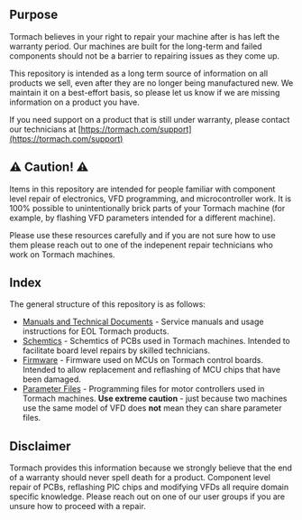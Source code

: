 ## Purpose
Tormach believes in your right to repair your machine after is has left the warranty period. 
Our machines are built for the long-term and failed components should not be a barrier to repairing issues as they come up.

This repository is intended as a long term source of information on all products we sell, even after they are no longer being manufactured new. 
We maintain it on a best-effort basis, so please let us know if we are missing information on a product you have.

If you need support on a product that is still under warranty, please contact our technicians at [https://tormach.com/support](https://tormach.com/support)

## :warning: Caution! :warning:

Items in this repository are intended for people familiar with component level repair of electronics, 
VFD programming, and microcontroller work. It is 100% possible to unintentionally brick parts of your Tormach machine (for example, by flashing 
VFD parameters intended for a different machine). 

Please use these resources carefully and if you are not sure how to use them please reach out to one of the indepenent repair technicians who work on Tormach machines.

## Index
The general structure of this repository is as follows:

* [Manuals and Technical Documents](Manuals/) - Service manuals and usage instructions for EOL Tormach products. 
* [Schemtics](Schematics/) - Schemtics of PCBs used in Tormach machines. Intended to facilitate board level repairs by skilled technicians.
* [Firmware](Firmware/) - Firmware used on MCUs on Tormach control boards. Intended to allow replacement and reflashing of MCU chips that have been damaged.
* [Parameter Files](Parameter_Files/) - Programming files for motor controllers used in Tormach machines. **Use extreme caution** - just because two machines use the same model of VFD does **not** mean they can share parameter files.

## Disclaimer
Tormach provides this information because we strongly believe that the end of a warranty should never spell death for a product. 
Component level repair of PCBs, reflashing PIC chips and modifying VFDs all require domain specific knowledge. Please reach out on 
one of our user groups if you are unsure how to proceed with a repair. 